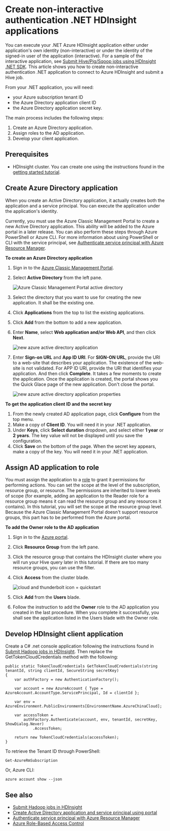 <!-- not suitable for Mooncake -->

<properties
    pageTitle="Create non-interactive authentication .NET HDInsight applciations | Azure"
    description="Learn how to create non-interactive authentication .NET HDInsight applications."
    editor="cgronlun"
    manager="jhubbard"
    services="hdinsight"
    documentationcenter=""
    tags="azure-portal"
    author="mumian" />
<tags
    ms.assetid="8e32430f-6404-498a-9fcd-f20338d964af"
    ms.service="hdinsight"
    ms.workload="big-data"
    ms.tgt_pltfrm="na"
    ms.devlang="na"
    ms.topic="article"
    ms.date="09/02/2016"
    wacn.date=""
    ms.author="jgao" />

# Create non-interactive authentication .NET HDInsight applications
You can execute your .NET Azure HDInsight application either under application's own identity (non-interactive) or under the identity of the signed-in user of the application (interactive). For a sample of the interactive application, see [Submit Hive/Pig/Sqoop jobs using HDInsight .NET SDK](/documentation/articles/hdinsight-submit-hadoop-jobs-programmatically/). This article shows you how to create non-interactive authentication .NET application to connect to Azure HDInsight and submit a Hive job.

From your .NET application, you will need:

* your Azure subscription tenant ID
* the Azure Directory application client ID
* the Azure Directory application secret key.  

The main process includes the following steps:

1. Create an Azure Directory application.
2. Assign roles to the AD application.
3. Develop your client application.

## Prerequisites
* HDInsight cluster. You can create one using the instructions found in the [getting started tutorial](/documentation/articles/hdinsight-hadoop-tutorial-get-started-windows-v1/#create-cluster).

## Create Azure Directory application
When you create an Active Directory application, it actually creates both the application and a service principal. You can execute the application under the application's identity.

Currently, you must use the Azure Classic Management Portal to create a new Active Directory application. This ability will be added to the Azure portal in a later release. You can also perform these steps through Azure PowerShell or Azure CLI. For more information about using PowerShell or CLI with the service principal, see [Authenticate service principal with Azure Resource Manager](/documentation/articles/resource-group-authenticate-service-principal/).

**To create an Azure Directory application**

1. Sign in to the [Azure Classic Management Portal](https://manage.windowsazure.cn/).
2. Select **Active Directory** from the left pane.

   ![Azure Classic Management Portal active directory](.\\media\\hdinsight-create-non-interactive-authentication-dotnet-application\\active-directory.png)
3. Select the directory that you want to use for creating the new application. It shall be the existing one.
4. Click **Applications** from the top to list the existing applications.
5. Click **Add** from the bottom to add a new application.
6. Enter **Name**, select **Web application and/or Web API**, and then click **Next**.

   ![new azure active directory application](.\\media\\hdinsight-create-non-interactive-authentication-dotnet-application\\hdinsight-add-ad-application.png)
7. Enter **Sign-on URL** and **App ID URI**. For **SIGN-ON URL**, provide the URI to a web-site that describes your application. The existence of the web-site is not validated. For APP ID URI, provide the URI that identifies your application. And then click **Complete**.
   It takes a few moments to create the application.  Once the application is created, the portal shows you the Quick Glace page of the new application. Don't close the portal.

   ![new azure active directory application properties](.\\media\\hdinsight-create-non-interactive-authentication-dotnet-application\\hdinsight-add-ad-application-properties.png)

**To get the application client ID and the secret key**

1. From the newly created AD application page, click **Configure** from the top menu.
2. Make a copy of **Client ID**. You will need it in your .NET application.
3. Under **Keys**, click **Select duration** dropdown, and select either **1 year** or **2 years**. The key value will not be displayed until you save the configuration.
4. Click **Save** on the bottom of the page. When the secret key appears, make a copy of the key. You will need it in your .NET application.

## Assign AD application to role
You must assign the application to a [role](/documentation/articles/role-based-access-built-in-roles/) to grant it permissions for performing actions. You can set the scope at the level of the subscription, resource group, or resource. The permissions are inherited to lower levels of scope (for example, adding an application to the Reader role for a resource group means it can read the resource group and any resources it contains). In this tutorial, you will set the scope at the resource group level.  Because the Azure Classic Management Portal doesn't support resource groups, this part has to be performed from the Azure portal.

**To add the Owner role to the AD application**

1. Sign in to the [Azure portal](https://portal.azure.cn).
2. Click **Resource Group** from the left pane.
3. Click the resource group that contains the HDInsight cluster where you will run your Hive query later in this tutorial. If there are too many resource groups, you can use the filter.
4. Click **Access** from the cluster blade.

   ![cloud and thunderbolt icon = quickstart](./media/hdinsight-hadoop-create-linux-cluster-portal/quickstart.png)
5. Click **Add** from the **Users** blade.
6. Follow the instruction to add the **Owner** role to the AD application you created in the last procedure. When you complete it successfully, you shall see the application listed in the Users blade with the Owner role.

## Develop HDInsight client application
Create a C# .net console application following the instructions found in [Submit Hadoop jobs in HDInsight](/documentation/articles/hdinsight-submit-hadoop-jobs-programmatically/). Then replace the GetTokenCloudCredentials method with the following:

    public static TokenCloudCredentials GetTokenCloudCredentials(string tenantId, string clientId, SecureString secretKey)
    {
        var authFactory = new AuthenticationFactory();

        var account = new AzureAccount { Type = AzureAccount.AccountType.ServicePrincipal, Id = clientId };

        var env = AzureEnvironment.PublicEnvironments[EnvironmentName.AzureChinaCloud];

        var accessToken =
            authFactory.Authenticate(account, env, tenantId, secretKey, ShowDialog.Never)
                .AccessToken;

        return new TokenCloudCredentials(accessToken);
    }

To retrieve the Tenant ID through PowerShell:

    Get-AzureRmSubscription

Or, Azure CLI:

    azure account show --json


## See also
* [Submit Hadoop jobs in HDInsight](/documentation/articles/hdinsight-submit-hadoop-jobs-programmatically/)
* [Create Active Directory application and service principal using portal](/documentation/articles/resource-group-create-service-principal-portal/)
* [Authenticate service principal with Azure Resource Manager](/documentation/articles/resource-group-authenticate-service-principal/)
* [Azure Role-Based Access Control](/documentation/articles/role-based-access-control-configure/)
